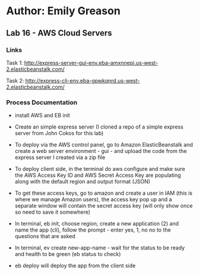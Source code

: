 # Author: Emily Greason

## Lab 16 - AWS Cloud Servers

### Links

 Task 1: http://express-server-gui-env.eba-amxnnepi.us-west-2.elasticbeanstalk.com/ 

 Task 2: http://express-cli-env.eba-gpwkqnrd.us-west-2.elasticbeanstalk.com/

### Process Documentation

- install AWS and EB init

- Create an simple express server (I cloned a repo of a simple express server from John Cokos for this lab)

- To deploy via the AWS control panel, go to Amazon ElasticBeanstalk and create a web server environment - gui - and upload the code from the express server I created via a zip file

- To deploy client side, in the terminal do aws configure and make sure the AWS Access Key ID and AWS Secret Access Key are populating along with the default region and output format (JSON)

- To get these access keys, go to amazon and create a user in IAM (this is where we manage Amazon users), the access key pop up and a separate window will contain the secret access key (will only show once so need to save it somewhere)

- In terminal, eb init, choose region, create a new application (2) and name the app (cli), follow the prompt - enter yes, 1, no no to the questions that are asked

- In terminal, ev create new-app-name - wait for the status to be ready and health to be green (eb status to check)

- eb deploy will deploy the app from the client side
